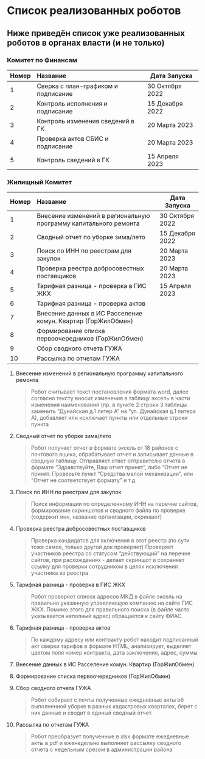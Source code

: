 
# Список реализованных роботов
## Ниже приведён список уже реализованных роботов в органах власти (и не только)


### Комитет по Финансам
| Номер | Название                            | Дата Запуска    |
| ----- | :---------------------------------- | --------------- |
| 1     | Сверка с план-графиком и подписание | 30 Октября 2022 |
| 2     | Контроль исполнения и подписание    | 15 Декабря 2022 |
| 3     | Контроль изменения сведений в ГК    | 20 Марта 2023   |
| 4     | Проверка актов СБИС и подписание    | 20 Марта 2023   |
| 5     | Контроль сведений в ГК              | 15 Апреля 2023  |

### Жилищный Комитет

| Номер | Название                                                     | Дата Запуска    |
| ----- | :----------------------------------------------------------- | --------------- |
| 1     | Внесение изменений в региональную программу капитального ремонта | 30 Октября 2022 |
| 2     | Сводный отчет по уборке зима/лето                            | 15 Декабря 2022 |
| 3     | Поиск по ИНН по реестрам для закупок                         | 20 Марта 2023   |
| 4     | Проверка реестра добросовестных поставщиков                  | 20 Марта 2023   |
| 5     | Тарифная разница - проверка в ГИС ЖКХ                        | 15 Апреля 2023  |
| 6     | Тарифная разница - проверка актов                            |                 |
| 7     | Внесение данных в ИС Расселение комун. Квартир (ГорЖилОбмен) |                 |
| 8     | Формирование списка первоочередников (ГорЖилОбмен)           |                 |
| 9     | Сбор сводного отчета ГУЖА                                    |                 |
| 10     | Рассылка по отчетам ГУЖА            |                 |

1. Внесение изменений в региональную программу капитального ремонта

   > Робот считывает текст постановления формата word, далее согласно тексту вносит изменения в таблицу эксель в части изменения наименований (пр. в пункте 2 строки 3 таблицы заменить “Дунайская д.1 литер А” на “ул. Дунайская д.1 литера А), добавляет или исключает пункты или отдельные строки пункта

2. Сводный отчет по уборке зима/лето

   > Робот получает отчет в формате эксель от 18 районов с почтового ящика, обрабатывает отчет и записывает данные в сводную таблицу. Отправляет ответ отправителю отчета в формате “Здравствуйте, Ваш отчет принят”, либо “Отчет не принят. Проверьте пункт “Средства малой механизации”, или “Отчет не соответствует формату” и т.д 

3. Поиск по ИНН по реестрам для закупок

   > Поиск информации по определенному ИНН на перечне сайтов, формирование скриншотов и сводного файла по проверке (содержит инн, название организации, скриншот)

4. Проверка реестра добросовестных поставщиков

   > Проверка кандидатов для включения в этот реестр (по сути тоже самое, только другой док проверяет) Проверяет участников реестра со статусом “действующий” на перечне сайтов, при расхождениях - делает скриншот и сохраняет ссылку для проверки сотрудником в целях исключения участника из реестра 

5. Тарифная разница - проверка в ГИС ЖКХ

   > Робот проверяет список адресов МКД в файле эксель на правильно указанную управляющую компанию на сайте ГИС ЖКХ. Помимо этого для правильного поиска (в файле часто указывается неполный адрес) обращается к сайту ФИАС

6. Тарифная разница - проверка актов

   > По каждому адресу или контракту робот находит подписанный акт сверки тарифов в формате HTML, анализирует, выделяет цветом поля номер контракта, дата заключения, адрес, суммы

7. Внесение данных в ИС Расселение комун. Квартир (ГорЖилОбмен) 

8. Формирование списка первоочередников (ГорЖилОбмен)

9. Сбор сводного отчета ГУЖА

   > Робот собирает с почты полученные ежедневные акты об выполненной уборке в разных кадастровых кварталах, берет с них данные и сводит в единый сводный отчет. 

10. Рассылка по отчетам ГУЖА

    > Робот преобразует полученные в xlsx формате ежедневные акты в pdf и еженедельно выполняет рассылку сводного отчета с недельным срезом в администрации района
